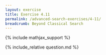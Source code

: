```yaml
---
layout: exercise
title: Exercise 4.11
permalink: /advanced-search-exercises/4-11/
breadcrumb: Beyond Classical Search
---
```


{% include mathjax_support %}

<div><i class="arrow-up loader" data-chapter="advanced-search-exercises" data-exercise="ex_11" data-rating="0"></i></div>
{% include_relative question.md %}
